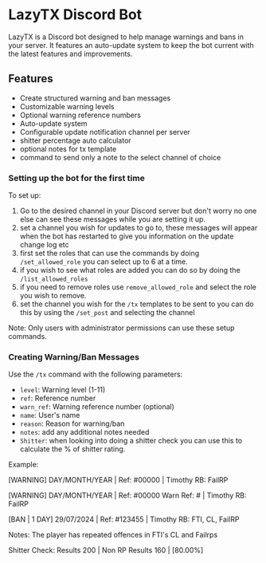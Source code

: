 # LazyTX Discord Bot

LazyTX is a Discord bot designed to help manage warnings and bans in your server. It features an auto-update system to keep the bot current with the latest features and improvements.

## Features

- Create structured warning and ban messages
- Customizable warning levels
- Optional warning reference numbers
- Auto-update system
- Configurable update notification channel per server
- shitter percentage auto calculator
- optional notes for tx template
- command to send only a note to the select channel of choice

### Setting up the bot for the first time

To set up:

1. Go to the desired channel in your Discord server but don't worry no one else can see these messages while you are setting it up.
2. set a channel you wish for updates to go to, these messages will appear when the bot has restarted to give you information on the update change log etc
3. first set the roles that can use the commands by doing `/set_allowed_role` you can select up to 6 at a time.
4. if you wish to see what roles are added you can do so by doing the `/list_allowed_roles`
5. if you need to remove roles use `remove_allowed_role` and select the role you wish to remove.
6. set the channel you wish for the `/tx` templates to be sent to you can do this by using the `/set_post` and selecting the channel

Note: Only users with administrator permissions can use these setup commands.

### Creating Warning/Ban Messages

Use the `/tx` command with the following parameters:

- `level`: Warning level (1-11)
- `ref`: Reference number
- `warn_ref`: Warning reference number (optional)
- `name`: User's name
- `reason`: Reason for warning/ban
- `notes`: add any additional notes needed
- `Shitter`: when looking into doing a shitter check you can use this to calculate the % of shitter rating.

Example:

[WARNING] DAY/MONTH/YEAR | Ref: #00000  | Timothy
RB: FailRP

[WARNING] DAY/MONTH/YEAR | Ref: #00000 Warn Ref: # | Timothy 
RB: FailRP

[BAN | 1 DAY] 29/07/2024 | Ref: #123455 | Timothy
RB: FTI, CL, FailRP

Notes:
The player has repeated offences in FTI's CL and Failrps

Shitter Check:
Results 200 | Non RP Results 160 | [80.00%]
